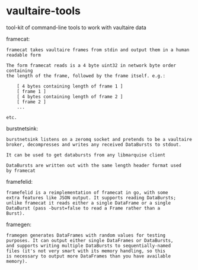 vaultaire-tools
===============

tool-kit of command-line tools to work with vaultaire data

framecat:

	framecat takes vaultaire frames from stdin and output them in a human
	readable form

	The form framecat reads is a 4 byte uint32 in network byte order containing
	the length of the frame, followed by the frame itself. e.g.:

		[ 4 bytes containing length of frame 1 ]
		[ frame 1 ]
		[ 4 bytes containing length of frame 2 ]
		[ frame 2 ]
		...

	etc.

burstnetsink:

	burstnetsink listens on a zeromq socket and pretends to be a vaultaire
	broker, decompresses and writes any received DataBursts to stdout.

	It can be used to get databursts from any libmarquise client

	DataBursts are written out with the same length header format used
	by framecat

framefelid:

	framefelid is a reimplementation of framecat in go, with some
	extra features like JSON output. It supports reading DataBursts;
	unlike framecat it reads either a single DataFrame or a single
	DataBurst (pass -burst=false to read a Frame rather than a
	Burst). 

framegen:

	framegen generates DataFrames with random values for testing
	purposes. It can output either single DataFrames or DataBursts,
	and supports writing multiple DataBursts to sequentially-named
	files (it's not very smart with its memory handling, so this
	is necessary to output more DataFrames than you have available
	memory).
